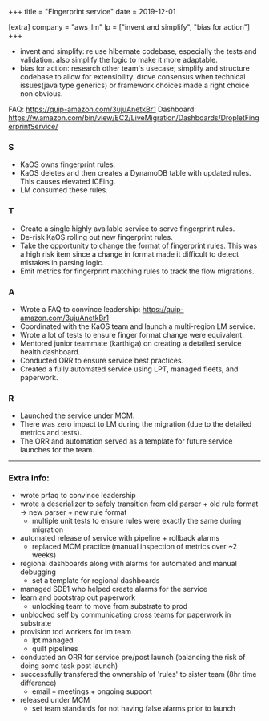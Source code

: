 +++
title = "Fingerprint service"
date = 2019-12-01

[extra]
company = "aws_lm"
lp = ["invent and simplify", "bias for action"]
+++

- invent and simplify: re use hibernate codebase, especially the tests and
validation. also simplify the logic to make it more adaptable.
- bias for action: research other team's usecase; simplify and structure codebase
to allow for extensibility. drove consensus when technical issues(java type
generics) or framework choices made a right choice non obvious.

FAQ: https://quip-amazon.com/3ujuAnetkBr1
Dashboard: https://w.amazon.com/bin/view/EC2/LiveMigration/Dashboards/DropletFingerprintService/

### S
- KaOS owns fingerprint rules.
- KaOS deletes and then creates a DynamoDB table with updated rules. This causes elevated ICEing.
- LM consumed these rules.

### T
- Create a single highly available service to serve fingerprint rules.
- De-risk KaOS rolling out new fingerprint rules.
- Take the opportunity to change the format of fingerprint rules. This was a high risk item since a change in format made it difficult to detect mistakes in parsing logic.
- Emit metrics for fingerprint matching rules to track the flow migrations.

### A
- Wrote a FAQ to convince leadership: https://quip-amazon.com/3ujuAnetkBr1
- Coordinated with the KaOS team and launch a multi-region LM service.
- Wrote a lot of tests to ensure finger format change were equivalent.
- Mentored junior teammate (karthiga) on creating a detailed service health dashboard.
- Conducted ORR to ensure service best practices.
- Created a fully automated service using LPT, managed fleets, and paperwork.

### R
- Launched the service under MCM.
- There was zero impact to LM during the migration (due to the detailed metrics and tests).
- The ORR and automation served as a template for future service launches for the team.


---
### Extra info:

- wrote prfaq to convince leadership
- wrote a deserializer to safely transition from old parser + old rule format ->
  new parser + new rule format
  - multiple unit tests to ensure rules were exactly the same during migration
- automated release of service with pipeline + rollback alarms
  - replaced MCM practice (manual inspection of metrics over ~2 weeks)
- regional dashboards along with alarms for automated and manual debugging
  - set a template for regional dashboards
- managed SDE1 who helped create alarms for the service
- learn and bootstrap out paperwork
  - unlocking team to move from substrate to prod
- unblocked self by communicating cross teams for paperwork in substrate
- provision tod workers for lm team
  - lpt managed
  - quilt pipelines
- conducted an ORR for service pre/post launch (balancing the risk of doing some
  task post launch)
- successfully transfered the ownership of 'rules' to sister team (8hr time
  difference)
  - email + meetings + ongoing support
- released under MCM
  - set team standards for not having false alarms prior to launch

